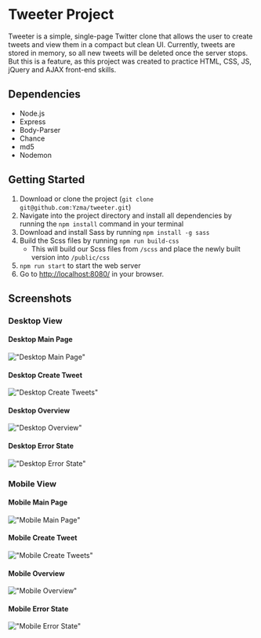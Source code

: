 # Tweeter Project

Tweeter is a simple, single-page Twitter clone that allows the user to create tweets and view them in a compact but clean UI. Currently, tweets are stored in memory, so all new tweets will be deleted once the server stops. But this is a feature, as this project was created to practice HTML, CSS, JS, jQuery and AJAX front-end skills.

## Dependencies

- Node.js
- Express
- Body-Parser
- Chance
- md5
- Nodemon

## Getting Started

1. Download or clone the project (`git clone git@github.com:Yzma/tweeter.git`)
2. Navigate into the project directory and install all dependencies by running the `npm install` command in your terminal
3. Download and install Sass by running `npm install -g sass`
4. Build the Scss files by running `npm run build-css`
     - This will build our Scss files from `/scss` and place the newly built version into `/public/css`
5. `npm run start` to start the web server
6. Go to <http://localhost:8080/> in your browser.

## Screenshots

### Desktop View

#### Desktop Main Page

!["Desktop Main Page"](./screenshots/desktop_main_page.png)

#### Desktop Create Tweet

!["Desktop Create Tweets"](./screenshots/desktop_create_tweet.png)

#### Desktop Overview

!["Desktop Overview"]( ./screenshots/desktop_overview.png)

#### Desktop Error State

!["Desktop Error State"](./screenshots/desktop_error_state.png)

### Mobile View

#### Mobile Main Page

!["Mobile Main Page"](./screenshots/mobile_main_page.png)

#### Mobile Create Tweet

!["Mobile Create Tweets"](./screenshots/mobile_create_tweet.png)

#### Mobile Overview

!["Mobile Overview"]( ./screenshots/mobile_overview.png)

#### Mobile Error State

!["Mobile Error State"](./screenshots/mobile_error_state.png)
